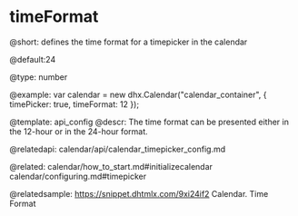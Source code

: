timeFormat
=============

@short: 
defines the time format for a timepicker in the calendar


@default:24


@type: number

@example: 
var calendar = new dhx.Calendar("calendar_container", {
    timePicker: true,
    timeFormat: 12
});


@template:	api_config
@descr: 
The time format can be presented either in the 12-hour or in the 24-hour format.


@relatedapi:
calendar/api/calendar_timepicker_config.md

@related: calendar/how_to_start.md#initializecalendar
calendar/configuring.md#timepicker

@relatedsample: https://snippet.dhtmlx.com/9xi24if2	Calendar. Time Format